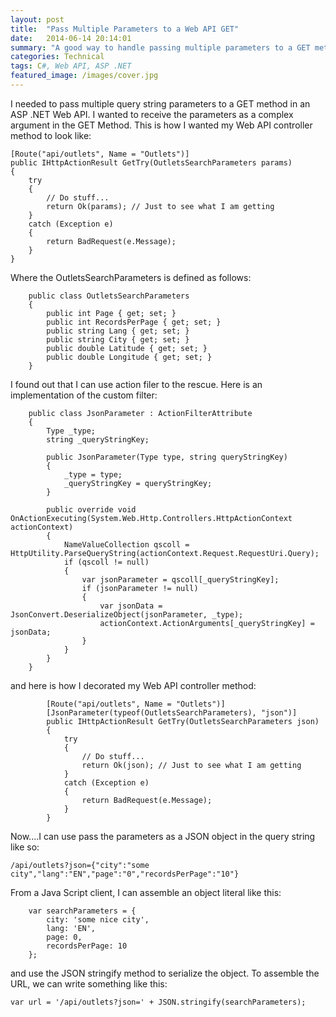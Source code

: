 ```yaml
---
layout: post
title:  "Pass Multiple Parameters to a Web API GET"
date:   2014-06-14 20:14:01
summary: "A good way to handle passing multiple parameters to a GET method in ASP .NET Web API"
categories: Technical
tags: C#, Web API, ASP .NET
featured_image: /images/cover.jpg
---
```


I needed to pass multiple query string parameters to a GET method in an ASP .NET Web API. I wanted to receive the parameters as a complex argument 
in the GET Method. This is how I wanted my Web API controller method to look like:

```
[Route("api/outlets", Name = "Outlets")]
public IHttpActionResult GetTry(OutletsSearchParameters params)
{
    try
    {
        // Do stuff...
        return Ok(params); // Just to see what I am getting
    }
    catch (Exception e)
    {
        return BadRequest(e.Message);
    }
}
``` 

Where the OutletsSearchParameters is defined as follows:

```
    public class OutletsSearchParameters 
    {
        public int Page { get; set; }
        public int RecordsPerPage { get; set; }
        public string Lang { get; set; }
        public string City { get; set; }
        public double Latitude { get; set; }
        public double Longitude { get; set; }
    }
```

I found out that I can use action filer to the rescue. Here is an implementation of the custom filter:

```
    public class JsonParameter : ActionFilterAttribute
    {
        Type _type;
        string _queryStringKey;

        public JsonParameter(Type type, string queryStringKey)
        {
            _type = type;
            _queryStringKey = queryStringKey;
        }

        public override void OnActionExecuting(System.Web.Http.Controllers.HttpActionContext actionContext)
        {
            NameValueCollection qscoll = HttpUtility.ParseQueryString(actionContext.Request.RequestUri.Query);
            if (qscoll != null)
            {
                var jsonParameter = qscoll[_queryStringKey];
                if (jsonParameter != null)
                {
                    var jsonData = JsonConvert.DeserializeObject(jsonParameter, _type);
                    actionContext.ActionArguments[_queryStringKey] = jsonData;
                }
            }
        }
    }
```

and here is how I decorated my Web API controller method:

```
        [Route("api/outlets", Name = "Outlets")]
        [JsonParameter(typeof(OutletsSearchParameters), "json")]
        public IHttpActionResult GetTry(OutletsSearchParameters json)
        {
            try
            {
				// Do stuff...
                return Ok(json); // Just to see what I am getting
            }
            catch (Exception e)
            {
                return BadRequest(e.Message);
            }
        }
```

Now....I can use pass the parameters as a JSON object in the query string like so:

```
/api/outlets?json={"city":"some city","lang":"EN","page":"0","recordsPerPage":"10"}
```

From a Java Script client, I can assemble an object literal like this:

```
	var searchParameters = {
		city: 'some nice city',
		lang: 'EN',
		page: 0,
		recordsPerPage: 10
	};
```
and use the JSON stringify method to serialize the object. To assemble the URL, we can write something like this:

```
var url = '/api/outlets?json=' + JSON.stringify(searchParameters);
```

